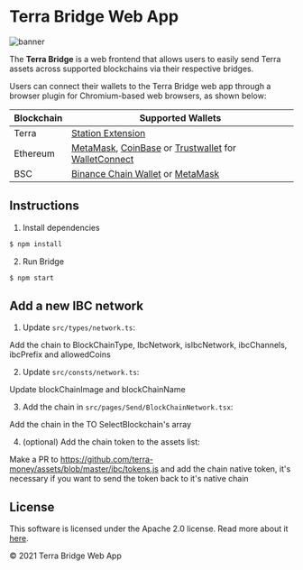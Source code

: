 # Terra Bridge Web App

![banner](./terra-bridge.png)

The **Terra Bridge** is a web frontend that allows users to easily send Terra assets across supported blockchains via their respective bridges.

Users can connect their wallets to the Terra Bridge web app through a browser plugin for Chromium-based web browsers, as shown below:

| Blockchain | Supported Wallets                                                                                                                                                                                                                          |
| ---------- | ------------------------------------------------------------------------------------------------------------------------------------------------------------------------------------------------------------------------------------------ |
| Terra      | [Station Extension](https://setup.station.money/)                                                                                                                                                                                   |
| Ethereum   | [MetaMask](https://chrome.google.com/webstore/detail/metamask/nkbihfbeogaeaoehlefnkodbefgpgknn?hl=en), [CoinBase](https://wallet.coinbase.com/) or [Trustwallet](https://trustwallet.com/) for [WalletConnect](https://walletconnect.org/) |
| BSC        | [Binance Chain Wallet](https://chrome.google.com/webstore/detail/binance-chain-wallet/fhbohimaelbohpjbbldcngcnapndodjp?hl=en) or [MetaMask](https://chrome.google.com/webstore/detail/metamask/nkbihfbeogaeaoehlefnkodbefgpgknn?hl=en)     |

## Instructions

1. Install dependencies

```bash
$ npm install
```

2. Run Bridge

```bash
$ npm start
```

## Add a new IBC network

1. Update `src/types/network.ts`:

Add the chain to BlockChainType, IbcNetwork, isIbcNetwork, ibcChannels, ibcPrefix and allowedCoins

2. Update `src/consts/network.ts`:

Update blockChainImage and blockChainName

3. Add the chain in `src/pages/Send/BlockChainNetwork.tsx`:

Add the chain in the TO SelectBlockchain's array

4. (optional) Add the chain token to the assets list:

Make a PR to https://github.com/terra-money/assets/blob/master/ibc/tokens.js and add the chain native token, it's necessary if you want to send the token back to it's native chain

## License

This software is licensed under the Apache 2.0 license. Read more about it [here](./LICENSE).

© 2021 Terra Bridge Web App
